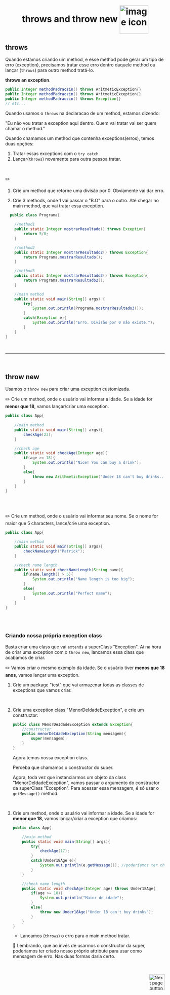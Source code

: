 <h1 align="center">
    throws and throw new
    <img src="https://cdn-icons-png.flaticon.com/512/3378/3378064.png" alt="image icon" width="90px" align="center">
</h1>

## throws

Quando estamos criando um method, e esse method pode gerar um tipo de erro (exception), precisamos tratar esse erro dentro daquele method ou lançar (`throws`) para outro method tratá-lo.

**throws an exception**.

```java
public Integer methodPadraozin() throws AritmeticException{}
public Integer methodPadraozin() throws AritmeticException{}
public Integer methodPadraozin() throws Exception{}
// etc...
```

Quando usamos o `throws` na declaracao de um method, estamos dizendo:

"Eu não vou tratar a exception aqui dentro. Quem vai tratar vai ser quem chamar o method."

Quando chamamos um method que contenha exceptions(erros), temos duas opções:
1. Tratar essas exceptions com o `try catch`.
2. Lançar(`throws`) novamente para outra pessoa tratar.

<br>

✏️
1. Crie um method que retorne uma divisão por 0. Obviamente vai dar erro.

2. Crie 3 methods, onde 1 vai passar o "B.O" para o outro. Até chegar no main method, que vai tratar essa exception.

  ```java
    public class Programa{
      
      //method1
      public static Integer mostrarResultado() throws Exception{
          return 5/0;
      }

      //method2
      public static Integer mostrarResultado2() throws Exception{
          return Programa.mostrarResultado();
      }

      //method3
      public static Integer mostrarResultado3() throws Exception{
          return Programa.mostrarResultado2();
      }

      //main method
      public static void main(String[] args) {
          try{
              System.out.println(Programa.mostrarResultado3());
          }
          catch(Exception e){
              System.out.println("Erro. Divisão por 0 não existe.");
          }
      }
  }
  ```

<br>
<hr>
<br>

## throw new
Usamos o `throw new` para criar uma exception customizada.

✏️ Crie um method, onde o usuário vai informar a idade. Se a idade for **menor que 18**, vamos lançar/criar uma exception.

```java
public class App{
    
    //main method
    public static void main(String[] args){
        checkAge(23);
    }

    //check age
    public static void checkAge(Integer age){
        if(age >= 18){
            System.out.println("Nice! You can buy a drink");
        }
        else{
            throw new ArithmeticException("Under 18 can't buy drinks...");
        }
    }
}
```

<br>
<br>

✏️ Crie um method, onde o usuário vai informar seu nome. Se o nome for maior que 5 characters, lance/crie uma exception.

```java
public class App{

    //main method
    public static void main(String[] args){
        checkNameLength("Patrick");
    }

    //check name length
    public static void checkNameLength(String name){
        if(name.length() > 5){
            System.out.println("Name length is too big");
        }
        else{
            System.out.println("Perfect name");
        }
    }
}
```

<br>
<br>

### Criando nossa própria exception class
Basta criar uma class que vai `extends` a superClass "Exception". Aí na hora de criar uma exception com o `throw new`, lancamos essa class que acabamos de criar.

✏️ Vamos criar o mesmo exemplo da idade. Se o usuário tiver **menos que 18 anos**, vamos lançar uma exception.

1. Crie um package "test" que vai armazenar todas as classes de exceptions que vamos criar.

<br>

2. Crie uma exception class "MenorDeIdadeException", e crie um constructor:

    ```java
    public class MenorDeIdadeException extends Exception{
        //constructor
        public menorDeIdadeException(String mensagem){
            super(mensagem);
        }
    }
    ```
    Agora temos nossa exception class.

    Perceba que chamamos o constructor do super.

    Agora, toda vez que instanciarmos um objeto da class "MenorDeIdadeException", vamos passar o argumento do constructor da superClass "Exception". Para acessar essa mensagem, é só usar o `getMessage()` method.

<br>
    

3. Crie um method, onde o usuário vai informar a idade. Se a idade for **menor que 18**, vamos lançar/criar a exception que criamos:

    ```java
    public class App{

        //main method
        public static void main(String[] args){
            try{
                checkAge(17);
            }
            catch(Under18Age e){
                System.out.println(e.getMessage()); //poderíamos ter chamado algum attribute desse objeto "e" que daria certo tambem
            }
        }

        //check name length
        public static void checkAge(Integer age) throws Under18Age{
            if(age >= 18){
                System.out.println("Maior de idade");
            }
            else{
                throw new Under18Age("Under 18 can't buy drinks");
            }
        }
    }
    ```

    - Lancamos (`throws`) o erro para o main method tratar. 
    
    📖 Lembrando, que ao invés de usarmos o constructor da super, poderíamos ter criado nosso próprio attribute para usar como mensagem de erro. Nas duas formas daria certo.


<br>
<br>

<!-- Next Page Button -->
<a href="https://github.com/lGabrielDev/02.java/blob/main/Estudo/24.generics/generics.md">
    <img src="https://cdn-icons-png.flaticon.com/512/8175/8175884.png" alt="Next page button" width="50px" align="right">
</a>